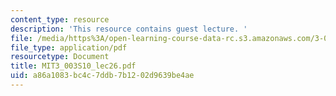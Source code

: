 ```yaml
---
content_type: resource
description: 'This resource contains guest lecture. '
file: /media/https%3A/open-learning-course-data-rc.s3.amazonaws.com/3-003-principles-of-engineering-practice-spring-2010/a86a1083bc4c7ddb7b1202d9639be4ae_MIT3_003S10_lec26.pdf
file_type: application/pdf
resourcetype: Document
title: MIT3_003S10_lec26.pdf
uid: a86a1083-bc4c-7ddb-7b12-02d9639be4ae
---
```


